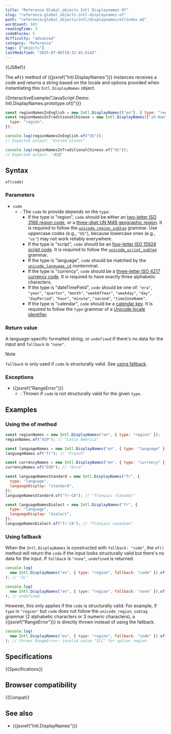 ```yaml
---
title: "Reference Global_objects Intl Displaynames Of"
slug: "reference-global_objects-intl-displaynames-of"
path: "reference/global_objects/intl/displaynames/of/index.md"
wordCount: 503
readingTime: 3
codeBlocks: 5
difficulty: "advanced"
category: "Reference"
tags: ["objects"]
lastModified: "2025-07-06T19:32:45.614Z"
---
```



{{JSRef}}

The **`of()`** method of {{jsxref("Intl.DisplayNames")}} instances receives a code and returns a string based on the locale and options provided when instantiating this `Intl.DisplayNames` object.

{{InteractiveExample("JavaScript Demo: Intl.DisplayNames.prototype.of()")}}

```js interactive-example
const regionNamesInEnglish = new Intl.DisplayNames(["en"], { type: "region" });
const regionNamesInTraditionalChinese = new Intl.DisplayNames(["zh-Hant"], {
  type: "region",
});

console.log(regionNamesInEnglish.of("US"));
// Expected output: "United States"

console.log(regionNamesInTraditionalChinese.of("US"));
// Expected output: "美國"
```

## Syntax

```js-nolint
of(code)
```

### Parameters

- `code`
  - : The `code` to provide depends on the `type`:
    - If the type is "region", `code` should be either an [two-letter ISO 3166 region code](https://www.iso.org/iso-3166-country-codes.html), or a [three-digit UN M49 geographic region](https://unstats.un.org/unsd/methodology/m49/). It is required to follow the [`unicode_region_subtag`](https://unicode.org/reports/tr35/#unicode_region_subtag) grammar. Use uppercase codes (e.g., `"US"`), because lowercase ones (e.g., `"us"`) may not work reliably everywhere.
    - If the type is "script", `code` should be an [four-letter ISO 15924 script code](https://unicode.org/iso15924/iso15924-codes.html). It is required to follow the [`unicode_script_subtag`](https://unicode.org/reports/tr35/#unicode_script_subtag) grammar.
    - If the type is "language", `code` should be matched by the [`unicode_language_id`](https://unicode.org/reports/tr35/#Unicode_language_identifier) nonterminal.
    - If the type is "currency", `code` should be a [three-letter ISO 4217 currency code](https://www.iso.org/iso-4217-currency-codes.html). It is required to have exactly three alphabetic characters.
    - If the type is "dateTimeField", `code` should be one of: `"era"`, `"year"`, `"quarter"`, `"month"`, `"weekOfYear"`, `"weekday"`, `"day"`, `"dayPeriod"`, `"hour"`, `"minute"`, `"second"`, `"timeZoneName"`.
    - If the type is "calendar", `code` should be a [calendar key](/en-US/docs/Web/JavaScript/Reference/Global_Objects/Intl/Locale/calendar). It is required to follow the `type` grammar of a [Unicode locale identifier](https://unicode.org/reports/tr35/#32-unicode-locale-identifier).

### Return value

A language-specific formatted string, or `undefined` if there's no data for the input and `fallback` is `"none"`.

> [!NOTE]
> `fallback` is only used if `code` is structurally valid. See [using fallback](#using_fallback).

### Exceptions

- {{jsxref("RangeError")}}
  - : Thrown if `code` is not structurally valid for the given `type`.

## Examples

### Using the of method

```js
const regionNames = new Intl.DisplayNames("en", { type: "region" });
regionNames.of("419"); // "Latin America"

const languageNames = new Intl.DisplayNames("en", { type: "language" });
languageNames.of("fr"); // "French"

const currencyNames = new Intl.DisplayNames("en", { type: "currency" });
currencyNames.of("EUR"); // "Euro"

const languageNamesStandard = new Intl.DisplayNames("fr", {
  type: "language",
  languageDisplay: "standard",
});
languageNamesStandard.of("fr-CA"); // "français (Canada)"

const languageNamesDialect = new Intl.DisplayNames("fr", {
  type: "language",
  languageDisplay: "dialect",
});
languageNamesDialect.of("fr-CA"); // "français canadien"
```

### Using fallback

When the `Intl.DisplayNames` is constructed with `fallback: "code"`, the `of()` method will return the `code` if the input looks structurally valid but there's no data for the input. If `fallback` is `"none"`, `undefined` is returned.

```js
console.log(
  new Intl.DisplayNames("en", { type: "region", fallback: "code" }).of("ZL"),
); // "ZL"

console.log(
  new Intl.DisplayNames("en", { type: "region", fallback: "none" }).of("ZL"),
); // undefined
```

However, this only applies if the `code` is structurally valid. For example, if `type` is `"region"` but `code` does not follow the `unicode_region_subtag` grammar (2 alphabetic characters or 3 numeric characters), a {{jsxref("RangeError")}} is directly thrown instead of using the fallback.

```js
console.log(
  new Intl.DisplayNames("en", { type: "region", fallback: "code" }).of("ZLC"),
); // throws RangeError: invalid value "ZLC" for option region
```

## Specifications

{{Specifications}}

## Browser compatibility

{{Compat}}

## See also

- {{jsxref("Intl.DisplayNames")}}
